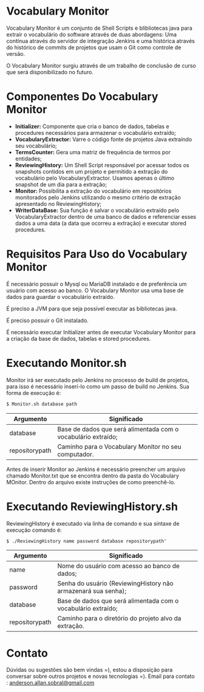 # Vocabulary Monitor

Vocabulary Monitor é um conjunto de Shell Scripts e blibliotecas java para extrair o vocabulário do software através de duas abordagens: Uma contínua através do servidor de integração Jenkins e uma histórica através do histórico de commits de projetos que usam o Git como controle de versão.

O Vocabulary Monitor surgiu através de um trabalho de conclusão de curso que será disponibilizado no futuro.

# Componentes Do Vocabulary Monitor

  - **Initializer:** Componente que cria o banco de dados, tabelas e procedures necessários para armazenar o vocabulário extraído;
 - **VocabularyExtractor:** Varre o código fonte de projetos Java extraíndo seu vocabulário;
 - **TermsCounter:** Gera uma matriz de frequência de termos por entidades;
 - **ReviewingHistory:** Um Shell Script responsável por acessar todos os snapshots contidos
em um projeto e permitido a extração do vocabulário pelo VocabularyExtractor.
Usamos apenas o último snapshot de um dia para a extração;
 - **Monitor:** Possibilita a extração do vocabulário em repositórios monitorados pelo Jenkins
utilizando o mesmo critério de extração apresentado no ReviewingHistory;
 - **WriterDataBase:** Sua função é salvar o vocabulário extraído pelo VocabularyExtractor
dentro de uma banco de dados e referenciar esses dados a uma data (a data
que ocorreu a extração) e executar stored procedures.



# Requisitos Para Uso do Vocabulary Monitor

É necessário possuir o Mysql ou MariaDB instalado e de preferência um usuário com acesso ao banco. O Vocabulary Monitor usa uma base de dados para guardar o vocabulário extraído.

É preciso a JVM para que seja possível executar as bibliotecas java.

É preciso possuir o Git instalado.

É necessário executar Initializer antes de executar Vocabulary Monitor para a criação da base de dados, tabelas e stored procedures.


# Executando Monitor.sh

Monitor irá ser executado pelo Jenkins no processo de build de projetos, para isso é necessário inserí-lo como um passo de build no Jenkins. Sua forma de execução é:

```sh
$ Monitor.sh database path
```
| Argumento | Significado |
| ------ | ------ |
| database | Base de dados que será alimentada com o vocabulário extraído; |
| repositorypath | Caminho para o Vocabulary Monitor no seu computador.|

Antes de inserir Monitor ao Jenkins é necessário preencher um arquivo chamado Monitor.txt que se encontra dentro da pasta do Vocabulary MOnitor. Dentro do arquivo existe instruções de como preenchê-lo.

# Executando ReviewingHistory.sh
ReviewingHistory é executado via linha de comando e sua sintaxe de execução comando é:

```sh
$ ./ReviewingHistory name password database repositorypath"
```
| Argumento | Significado |
| ------ | ------ |
| name |  Nome do usuário com acesso ao banco de dados; |
| password | Senha do usuário (ReviewingHistory não armazenará sua senha); |
| database | Base de dados que será alimentada com o vocabulário extraído; |
| repositorypath | Caminho para o diretório do projeto alvo da extração.|


# Contato

Dúvidas ou sugestões são bem vindas =), estou a disposição para conversar sobre outros projetos e novas tecnologias =).
Email para contato : anderson.allan.sobral@gmail.com



 


